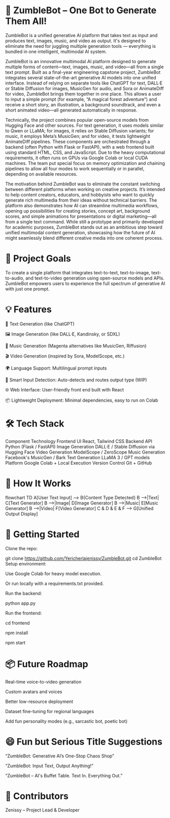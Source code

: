 
# 🤖 ZumbleBot – One Bot to Generate Them All!
ZumbleBot is a unified generative AI platform that takes text as input and produces text, images, music, and video as output. It's designed to eliminate the need for juggling multiple generation tools — everything is bundled in one intelligent, multimodal AI system.

ZumbleBot is an innovative multimodal AI platform designed to generate multiple forms of content—text, images, music, and video—all from a single text prompt. Built as a final-year engineering capstone project, ZumbleBot integrates several state-of-the-art generative AI models into one unified interface. Instead of relying on separate tools like ChatGPT for text, DALL·E or Stable Diffusion for images, MusicGen for audio, and Sora or AnimateDiff for video, ZumbleBot brings them together in one place. This allows a user to input a simple prompt (for example, “A magical forest adventure”) and receive a short story, an illustration, a background soundtrack, and even a short animated video—all generated automatically in response.

Technically, the project combines popular open-source models from Hugging Face and other sources. For text generation, it uses models similar to Qwen or LLaMA; for images, it relies on Stable Diffusion variants; for music, it employs Meta’s MusicGen; and for video, it tests lightweight AnimateDiff pipelines. These components are orchestrated through a backend (often Python with Flask or FastAPI), with a web frontend built using standard HTML, CSS, and JavaScript. Due to the heavy computational requirements, it often runs on GPUs via Google Colab or local CUDA machines. The team put special focus on memory optimization and chaining pipelines to allow all four modes to work sequentially or in parallel, depending on available resources.

The motivation behind ZumbleBot was to eliminate the constant switching between different platforms when working on creative projects. It’s intended to help content creators, educators, and hobbyists who want to quickly generate rich multimedia from their ideas without technical barriers. The platform also demonstrates how AI can streamline multimedia workflows, opening up possibilities for creating stories, concept art, background scores, and simple animations for presentations or digital marketing—all from a single text command. While still a prototype and primarily developed for academic purposes, ZumbleBot stands out as an ambitious step toward unified multimodal content generation, showcasing how the future of AI might seamlessly blend different creative media into one coherent process.

# 🎯 Project Goals
To create a single platform that integrates text-to-text, text-to-image, text-to-audio, and text-to-video generation using open-source models and APIs. ZumbleBot empowers users to experience the full spectrum of generative AI with just one prompt.

# 💡 Features
📝 Text Generation (like ChatGPT)

🖼️ Image Generation (like DALL·E, Kandinsky, or SDXL)

🎵 Music Generation (Magenta alternatives like MusicGen, Riffusion)

🎬 Video Generation (inspired by Sora, ModelScope, etc.)

🌍 Language Support: Multilingual prompt inputs

🧠 Smart Input Detection: Auto-detects and routes output type (WIP)

🌐 Web Interface: User-friendly front end built with React

📦 Lightweight Deployment: Minimal dependencies, easy to run on Colab

# 🛠️ Tech Stack
Component	Technology
Frontend UI	React, Tailwind CSS
Backend API	Python (Flask / FastAPI)
Image Generation	DALL·E / Stable Diffusion via Hugging Face
Video Generation	ModelScope / ZeroScope
Music Generation	Facebook's MusicGen / Bark
Text Generation	LLaMA 3 / GPT models
Platform	Google Colab + Local Execution
Version Control	Git + GitHub

# 🧪 How It Works
flowchart TD
    A[User Text Input] --> B{Content Type Detected}
    B -->|Text| C[Text Generator]
    B -->|Image| D[Image Generator]
    B -->|Music| E[Music Generator]
    B -->|Video| F[Video Generator]
    C & D & E & F --> G[Unified Output Display]
    
# 🚀 Getting Started
Clone the repo:

git clone https://github.com/Yericherlajenissy/ZumbleBot.git
cd ZumbleBot
Setup environment:

Use Google Colab for heavy model execution.

Or run locally with a requirements.txt provided.

Run the backend:

python app.py

Run the frontend:

cd frontend

npm install

npm start

# 📦 Future Roadmap
 Real-time voice-to-video generation

 Custom avatars and voices

 Better low-resource deployment

 Dataset fine-tuning for regional languages

 Add fun personality modes (e.g., sarcastic bot, poetic bot)

# 😄 Fun but Serious Title Suggestions
“ZumbleBot: Generative AI’s One-Stop Chaos Shop”

“ZumbleBot: Input Text, Output Anything!”

“ZumbleBot – AI's Buffet Table. Text In. Everything Out.”

# 👥 Contributors
Zenissy – Project Lead & Developer
